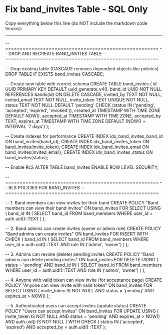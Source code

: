 # Fix band_invites Table - SQL Only

Copy everything below this line (do NOT include the markdown code fences):

---

-- =====================================================
-- DROP AND RECREATE BAND_INVITES TABLE
-- =====================================================

-- Drop existing table (CASCADE removes dependent objects like policies)
DROP TABLE IF EXISTS band_invites CASCADE;

-- Create new table with correct schema
CREATE TABLE band_invites (
  id UUID PRIMARY KEY DEFAULT uuid_generate_v4(),
  band_id UUID NOT NULL REFERENCES bands(id) ON DELETE CASCADE,
  invited_by TEXT NOT NULL,
  invited_email TEXT NOT NULL,
  invite_token TEXT UNIQUE NOT NULL,
  status TEXT NOT NULL DEFAULT 'pending' CHECK (status IN ('pending', 'accepted', 'expired', 'revoked')),
  created_at TIMESTAMP WITH TIME ZONE DEFAULT NOW(),
  accepted_at TIMESTAMP WITH TIME ZONE,
  accepted_by TEXT,
  expires_at TIMESTAMP WITH TIME ZONE DEFAULT (NOW() + INTERVAL '7 days')
);

-- Create indexes for performance
CREATE INDEX idx_band_invites_band_id ON band_invites(band_id);
CREATE INDEX idx_band_invites_token ON band_invites(invite_token);
CREATE INDEX idx_band_invites_email ON band_invites(invited_email);
CREATE INDEX idx_band_invites_status ON band_invites(status);

-- Enable RLS
ALTER TABLE band_invites ENABLE ROW LEVEL SECURITY;

-- =====================================================
-- RLS POLICIES FOR BAND_INVITES
-- =====================================================

-- 1. Band members can view invites for their band
CREATE POLICY "Band members can view their band invites"
  ON band_invites FOR SELECT
  USING (
    band_id IN (
      SELECT band_id FROM band_members WHERE user_id = auth.uid()::TEXT
    )
  );

-- 2. Band admins can create invites (owner or admin role)
CREATE POLICY "Band admins can create invites"
  ON band_invites FOR INSERT
  WITH CHECK (
    band_id IN (
      SELECT band_id FROM band_members
      WHERE user_id = auth.uid()::TEXT
      AND role IN ('admin', 'owner')
    )
  );

-- 3. Admins can revoke (delete) pending invites
CREATE POLICY "Band admins can delete pending invites"
  ON band_invites FOR DELETE
  USING (
    status = 'pending'
    AND band_id IN (
      SELECT band_id FROM band_members
      WHERE user_id = auth.uid()::TEXT
      AND role IN ('admin', 'owner')
    )
  );

-- 4. Anyone with valid token can view invite (for acceptance page)
CREATE POLICY "Anyone can view invite with valid token"
  ON band_invites FOR SELECT
  USING (
    invite_token IS NOT NULL
    AND status = 'pending'
    AND expires_at > NOW()
  );

-- 5. Authenticated users can accept invites (update status)
CREATE POLICY "Users can accept invites"
  ON band_invites FOR UPDATE
  USING (
    invite_token IS NOT NULL
    AND status = 'pending'
    AND expires_at > NOW()
    AND auth.uid() IS NOT NULL
  )
  WITH CHECK (
    status IN ('accepted', 'expired')
    AND accepted_by = auth.uid()::TEXT
  );
